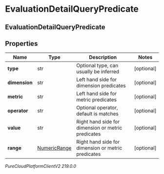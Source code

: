 # EvaluationDetailQueryPredicate

## EvaluationDetailQueryPredicate

## Properties

|Name | Type | Description | Notes|
|------------ | ------------- | ------------- | -------------|
| **type** | str | Optional type, can usually be inferred | [optional] |
| **dimension** | str | Left hand side for dimension predicates | [optional] |
| **metric** | str | Left hand side for metric predicates | [optional] |
| **operator** | str | Optional operator, default is matches | [optional] |
| **value** | str | Right hand side for dimension or metric predicates | [optional] |
| **range** | [NumericRange](NumericRange) | Right hand side for dimension or metric predicates | [optional] |



_PureCloudPlatformClientV2 219.0.0_
